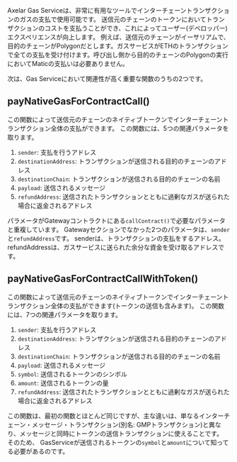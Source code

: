 Axelar Gas Serviceは、非常に有用なツールでインターチェーントランザクションのガスの支払で使用可能です。 送信元のチェーンのトークンにおいてトランザクションのコストを支払うことができ、これによってユーザー(デベロッパー)エクスペリエンスが向上します。 例えば、送信元のチェーンがイーサリアムで、目的のチェーンがPolygonだとします。ガスサービスがETHのトランザクションで全ての支払を受け付けます。呼び出し側から目的のチェーンのPolygonの実行においてMaticの支払いは必要ありません。

次は、Gas Serviceにおいて関連性が高く重要な関数のうちの2つです。

## payNativeGasForContractCall()

この関数によって送信元のチェーンのネイティブトークンでインターチェーントランザクション全体の支払ができます。 この関数には、5つの関連パラメータを取ります。

1. `sender`: 支払を行うアドレス
2. `destinationAddress`: トランザクションが送信される目的のチェーンのアドレス
3. `destinationChain`: トランザクションが送信される目的のチェーンの名前
4. `payload`: 送信されるメッセージ
5. `refundAddress`: 送信されたトランザクションとともに過剰なガスが送られた場合に返金されるアドレス

パラメータがGatewayコントラクトにある`callContract()`で必要なパラメータと重複しています。 Gatewayセクションでなかった2つのパラメータは、`sender`と`refundAddress`です。 senderは、トランザクションの支払をするアドレス。refundAddressは、ガスサービスに送られた余分な資金を受け取るアドレスです。

## payNativeGasForContractCallWithToken()

この関数によって送信元のチェーンのネイティブトークンでインターチェーントランザクション全体の支払ができます(トークンの送信も含みます)。 この関数には、7つの関連パラメータを取ります。

1. `sender`: 支払を行うアドレス
2. `destinationAddress`: トランザクションが送信される目的のチェーンのアドレス
3. `destinationChain`: トランザクションが送信される目的のチェーンの名前
4. `payload`: 送信されるメッセージ
5. `symbol`: 送信されるトークンのシンボル
6. `amount`: 送信されるトークンの量
7. `refundAddress`: 送信されたトランザクションとともに過剰なガスが送られた場合に返金されるアドレス

この関数は、最初の関数とほとんど同じですが、主な違いは、単なるインターチェーン・メッセージ・トランザクション(別名: GMPトランザクション)と異なり、メッセージと同時にトークンの送信トランザクションに使えることです。 そのため、 GasServiceが送信されるトークンの`symbol`と`amount`について知ってる必要があるのです。

